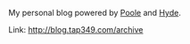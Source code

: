 My personal blog powered by [Poole](https://github.com/poole/poole) and [Hyde](https://github.com/poole/hyde).

Link: http://blog.tap349.com/archive

